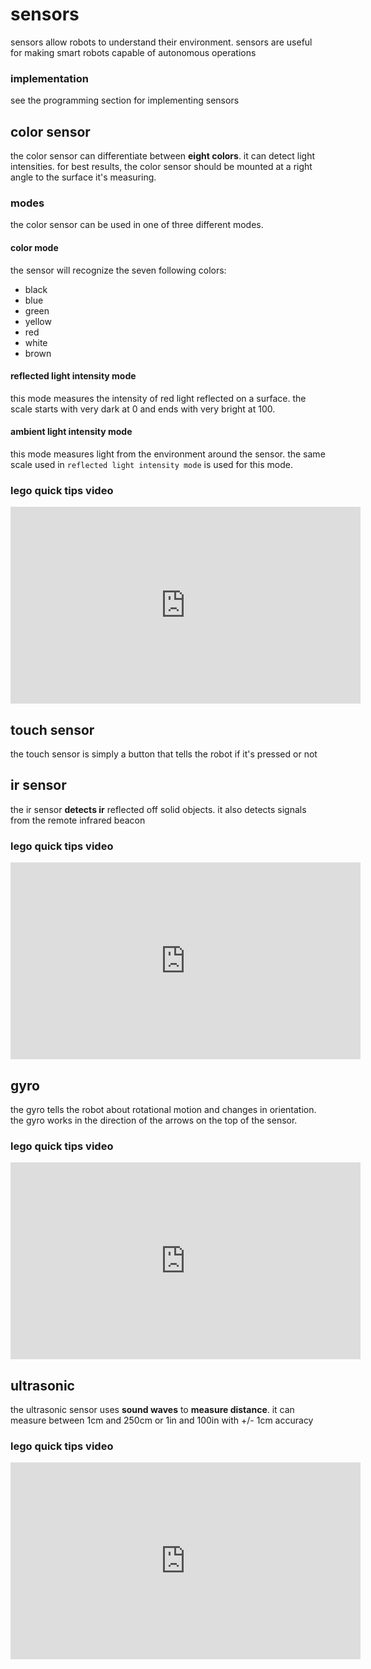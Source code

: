 # sensors

sensors allow robots to understand their environment. sensors are useful for making smart robots capable of autonomous operations

### implementation
see the programming section for implementing sensors

## color sensor

the color sensor can differentiate between **eight colors**. it can detect light intensities. for best results, the color sensor should be mounted at a right angle to the surface it's measuring.

### modes

the color sensor can be used in one of three different modes.

#### color mode

the sensor will recognize the seven following colors:

* black
* blue
* green
* yellow
* red
* white
* brown

#### reflected light intensity mode

this mode measures the intensity of red light reflected on a surface. the scale starts with very dark at 0 and ends with very bright at 100. 

#### ambient light intensity mode

this mode measures light from the environment around the sensor. the same scale used in `reflected light intensity mode` is used for this mode.

### lego quick tips video

<iframe width="560" height="315" src="https://www.youtube.com/embed/bvQLrQdYX2U" frameborder="0" allowfullscreen></iframe>

## touch sensor

the touch sensor is simply a button that tells the robot if it's pressed or not

## ir sensor

the ir sensor **detects ir** reflected off solid objects. it also detects signals from the remote infrared beacon

### lego quick tips video

<iframe width="560" height="315" src="https://www.youtube.com/embed/CFiP0cmURpw" frameborder="0" allowfullscreen></iframe>

## gyro

the gyro tells the robot about rotational motion and changes in orientation. the gyro works in the direction of the arrows on the top of the sensor.

### lego quick tips video

<iframe width="560" height="315" src="https://www.youtube.com/embed/eRK3ZR0eq6E" frameborder="0" allowfullscreen></iframe>

## ultrasonic

the ultrasonic sensor uses **sound waves** to **measure distance**. it can measure between 1cm and 250cm or 1in and 100in with +/- 1cm accuracy

### lego quick tips video

<iframe width="560" height="315" src="https://www.youtube.com/embed/jWvkVpfvq6w" frameborder="0" allowfullscreen></iframe>